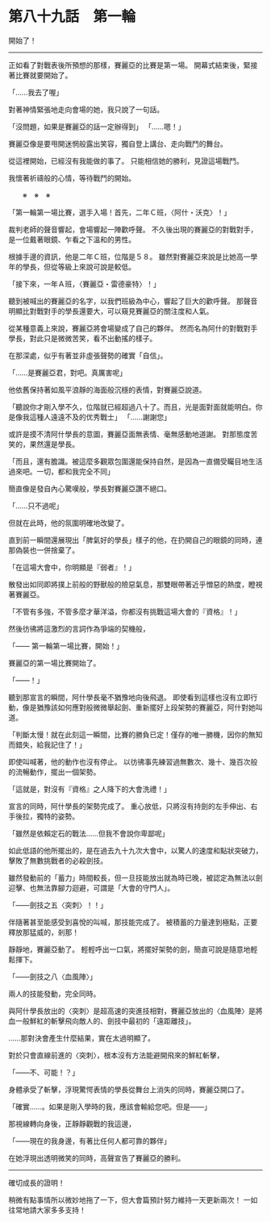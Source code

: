 # 第八十九話　第一輪

開始了！

---

正如看了對戰表後所預想的那樣，賽麗亞的比賽是第一場。
開幕式結束後，緊接著比賽就要開始了。

「……我去了喔」

對著神情緊張地走向會場的她，我只說了一句話。

「沒問題，如果是賽麗亞的話一定辦得到」
「……嗯！」

賽麗亞像是要甩開迷惘般露出笑容，獨自登上講台、走向戰鬥的舞台。

從這裡開始，已經沒有我能做的事了。
只能相信她的勝利，見證這場戰鬥。

我懷著祈禱般的心情，等待戰鬥的開始。

　　※　※　※

「第一輪第一場比賽，選手入場！首先，二年Ｃ班，〈阿什・沃克〉！」

裁判老師的聲音響起，會場響起一陣歡呼聲。
不久後出現的賽麗亞的對戰對手，是一位戴著眼鏡、乍看之下溫和的男性。

根據手邊的資訊，他是二年Ｃ班，位階是５８。
雖然對賽麗亞來說是比她高一學年的學長，但從等級上來說可說是較低。

「接下來，一年Ａ班，〈賽麗亞・雷德豪特〉！」

聽到被喊出的賽麗亞的名字，以我們班級為中心，響起了巨大的歡呼聲。
那聲音明顯比對戰對手的學長還要大，可以窺見賽麗亞的關注度和人氣。

從某種意義上來說，賽麗亞將會場變成了自己的夥伴。
然而名為阿什的對戰對手學長，對此只是微微苦笑，看不出動搖的樣子。

在那深處，似乎有著並非虛張聲勢的確實「自信」。

「……是賽麗亞君，對吧。真厲害呢」

他依舊保持著如風平浪靜的海面般沉穩的表情，對賽麗亞說道。

「聽說你才剛入學不久，位階就已經超過八十了。而且，光是面對面就能明白。你是像我這種人遠遠不及的优秀戰士」
「……謝謝您」

或許是摸不清阿什學長的意圖，賽麗亞面無表情、毫無感動地道謝。
對那態度苦笑的，果然還是學長。

「而且，還有膽識。被這麼多觀眾包圍還能保持自然，是因為一直備受矚目地生活過來吧。一切，都和我完全不同」

簡直像是發自內心驚嘆般，學長對賽麗亞讚不絕口。

「……只不過呢」

但就在此時，他的氛圍明確地改變了。

直到前一瞬間還展現出「脾氣好的學長」樣子的他，在扔開自己的眼鏡的同時，連那偽裝也一併捨棄了。

「在這場大會中，你明顯是『弱者』！」

散發出如同即將撲上前般的野獸般的險惡氣息，那雙眼帶著近乎憎惡的熱度，瞪視著賽麗亞。

「不管有多強，不管多麼才華洋溢，你都沒有挑戰這場大會的『資格』！」

然後彷彿將這激烈的言詞作為爭端的契機般，

「―― 第一輪第一場比賽，開始！」

賽麗亞的第一場比賽開始了。

「――！」

聽到那宣言的瞬間，阿什學長毫不猶豫地向後飛退。
即使看到這樣也沒有立即行動，像是猶豫該如何應對般微微舉起劍、重新擺好上段架勢的賽麗亞，阿什對她叫道。

「判斷太慢！就在此刻這一瞬間，比賽的勝負已定！僅存的唯一勝機，因你的無知而錯失，給我記住了！」

即使叫喊著，他的動作也沒有停止。
以彷彿事先練習過無數次、幾十、幾百次般的流暢動作，擺出一個架勢。

「這就是，對沒有『資格』之人降下的大會洗禮！」

宣言的同時，阿什學長的架勢完成了。
重心放低，只將沒有持劍的左手伸出、右手後拉，獨特的姿勢。

「雖然是依賴定石的戰法……但我不會說你卑鄙呢」

如此低語的他所擺出的，是在過去九十九次大會中，以驚人的速度和點狀突破力，擊敗了無數挑戰者的必殺劍技。

雖然發動前的「蓄力」時間較長，但一旦技能放出就為時已晚，被認定為無法以劍迎擊、也無法靠腳力迴避，可謂是「大會的守門人」。

「――劍技之五〈突刺〉！！」

伴隨著甚至能感受到喜悅的叫喊，那技能完成了。
被積蓄的力量達到極點，正要釋放那猛威的，剎那！

靜靜地，賽麗亞動了。
輕輕呼出一口氣，將擺好架勢的劍，簡直可說是隨意地輕鬆揮下。

「――劍技之八〈血風陣〉」

兩人的技能發動，完全同時。

與阿什學長放出的〈突刺〉是超高速的突進技相對，賽麗亞放出的〈血風陣〉是將血一般鮮紅的斬擊飛向敵人的、劍技中最初的「遠距離技」。

……那對決會產生什麼結果，實在太過明顯了。

對於只會直線前進的〈突刺〉，根本沒有方法能避開飛來的鮮紅斬擊，

「――不、可能！？」

身體承受了斬擊，浮現驚愕表情的學長從舞台上消失的同時，賽麗亞開口了。

「確實……。如果是剛入學時的我，應該會輸給您吧。但是――」

那視線轉向身後，正靜靜觀戰的我這邊，

「――現在的我身邊，有著比任何人都可靠的夥伴」

在她浮現出透明微笑的同時，高聲宣告了賽麗亞的勝利。

---

確切成長的證明！

稍微有點事情所以微妙地拖了一下，但大會篇預計努力維持一天更新兩次！
一如往常地請大家多多支持！